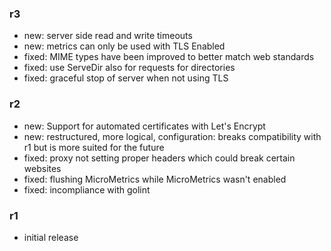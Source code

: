 ### r3
* new: server side read and write timeouts
* new: metrics can only be used with TLS Enabled
* fixed: MIME types have been improved to better match web standards
* fixed: use ServeDir also for requests for directories
* fixed: graceful stop of server when not using TLS

### r2
* new: Support for automated certificates with Let's Encrypt
* new: restructured, more logical, configuration: breaks compatibility with r1 but is more suited for the future
* fixed: proxy not setting proper headers which could break certain websites
* fixed: flushing MicroMetrics while MicroMetrics wasn't enabled
* fixed: incompliance with golint

### r1
* initial release
